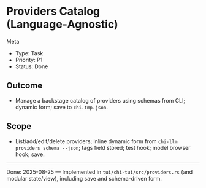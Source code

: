 # Providers Catalog (Language‑Agnostic)

Meta
- Type: Task
- Priority: P1
- Status: Done

## Outcome
- Manage a backstage catalog of providers using schemas from CLI; dynamic form; save to `chi.tmp.json`.

## Scope
- List/add/edit/delete providers; inline dynamic form from `chi-llm providers schema --json`; tags field stored; test hook; model browser hook; save.

---
Done: 2025-08-25 — Implemented in `tui/chi-tui/src/providers.rs` (and modular state/view), including save and schema-driven form.

